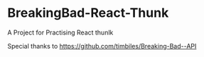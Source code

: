 # BreakingBad-React-Thunk
A Project for Practising React thunlk

Special thanks to https://github.com/timbiles/Breaking-Bad--API
